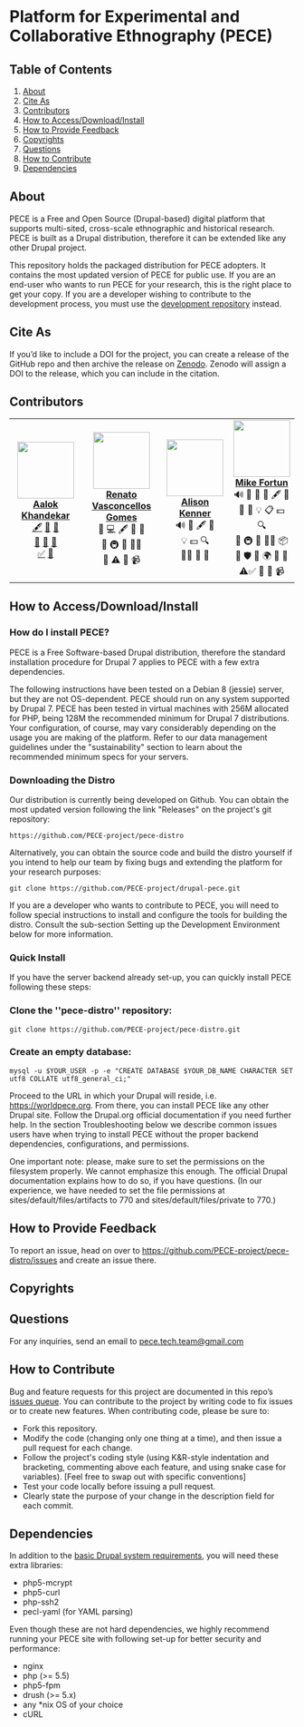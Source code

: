 # **Platform for Experimental and Collaborative Ethnography (PECE)**

## Table of Contents
1. [About](#about)
2. [Cite As](#cite)
3. [Contributors](#contributors)
4. [How to Access/Download/Install](#install)
5. [How to Provide Feedback](#feedback)
6. [Copyrights](#copyrights)
7. [Questions](#questions)
8. [How to Contribute](#contribute)
9. [Dependencies](#dependencies)



<div id='about'/>

## About

PECE is a Free and Open Source (Drupal-based) digital platform that supports multi-sited, cross-scale ethnographic and historical research. PECE is built as a Drupal distribution, therefore it can be extended like any other Drupal project.

This repository holds the packaged distribution for PECE adopters. It contains the most updated version of PECE for public use. If you are an end-user who wants to run PECE for your research, this is the right place to get your copy. If you are a developer wishing to contribute to the development process, you must use the [development repository](https://github.com/PECE-project/drupal-pece) instead.



<div id='cite'/>

## Cite As

If you’d like to include a DOI for the project, you can create a release of the GitHub repo and then archive the release on [Zenodo](https://zenodo.org/badge/latestdoi/52763688&sa=D&source=editors&ust=1613404827497000&usg=AOvVaw1-q5pcSIj_QObbr9FIMm-r). Zenodo will assign a DOI to the release, which you can include in the citation.

<div id='contributors'/>

## Contributors

<table>
  <tr>
    <td align="center"><a href="https://stsinfrastructures.org/users/aalok-khandekar">
    <img src="https://drive.google.com/thumbnail?id=14CWmF_Dl1e91IBtLe8i7ZIeOtdX5vb6x" width="100px;" alt=""/> <br />
    <b>Aalok Khandekar</b>
    </a> <br />
    <a href="" title="Content"> 🖋</a>  <a href="" title="Data">🔣</a>  <a href="" title="Design"> 🎨</a>  <br />
    <a href="" title="Ideas">🤔</a>  <a href="" title="Project Management">📆</a>  <a href="" title="Research">🔬</a> <br /> <a href="" title="Tutorials">✅</a>  <a href="" title="Talks">📢</a>   </td>
    <td align="center"><a href="https://worldpece.org/users/renato-vasconcellos-gomes">
    <img src="https://drive.google.com/thumbnail?id=1pSo8S6b7w-Tm2FJH8rPLVD4SJfI_Dtty" width="100px;" alt=""/> <br />
    <b>Renato Vasconcellos <br /> Gomes</b>
    </a> <br />
    <a title="Bug Reports"> 🐛</a> <a title="Code"> 💻</a>  <a title="Content"> 🖋</a>  <a title="Documentation">📖</a>  <a title="Design"> 🎨</a>  <br />
    <a title="Ideas and Planning">🤔</a>  <a title="Infrastructure">🚇</a>  <a title="Maintenance">🚧</a>  <a title="Mentoring">🧑‍🏫</a> <br /> <a title="Reviewed Pull Requests">👀</a>  <a title="Tests">⚠️</a> <a title="User Testing">📓</a> <a title="Videos">📹</a>  </td>
    <td align="center"><a href="https://worldpece.org/content/alison-kenner">
    <img src="https://drive.google.com/thumbnail?id=1oFt3LUVCaYp3fl7jjQj_NyOZoeD5f6Le" width="100px;" alt=""/> <br />
    <b>Alison Kenner</b>
    </a> <br />
    <a title="Bug Reports"> 🔊</a>  <a title="Bug Reports"> 🐛</a>  </a>  <a title="Content"> 🖋</a> <a title="Data">🔣</a> <br />
    <a title="Examples">💡</a>  <a title="Financial Support">💵</a>  <a title="Funding/Grant Finders">🔍</a> <br />  <a title="Mentoring">🧑‍🏫</a> <a title="Research">🔬</a>  <a title="Talks">📢</a>  </td>
    <td align="center"><a href="https://worldpece.org/users/mikefortun">
    <img src="https://drive.google.com/thumbnail?id=1nEY1rtFxMVxa3ryF0JYmti-WPR78AXcE" width="100px;" alt=""/> <br />
    <b>Mike Fortun</b>
    </a> <br />
    <a title="Audio"> 🔊</a>  <a title="Bug Reports">🐛</a> <a title="Blogposts"> 📝</a>  <a title="Business Development"> 💼</a>  <a title="Content"> 🖋</a> <a title="Data">🔣</a> <br /> <a title="Documentation">📖</a>  <a title="Design"> 🎨</a>
    <a title="Examples">💡</a> <a title="Event Organizers">📋</a> <a title="Financial Support">💵</a>  <a title="Funding/Grant Finders">🔍</a> <br /> <a title="Ideas and Planning">🤔</a> <a title="Infrastructure">🚇</a> <a title="Maintenance">🚧</a>  <a title="Mentoring">🧑‍🏫</a> <a title="Packaging">📦</a> <br /> <a title="Answering Questions">💬</a>  </a> <a title="Security">🛡️</a></a> <a title="Tools">🔧</a></a> <a title="Translation">🌍</a> <a title="Research">🔬</a> <a title="Project Management">📆</a> <br /> </a> <a title="Tests">⚠️<a title="Tutorials">✅</a></a>  <a title="Talks"> 📢</a> <a title="User Testing">📓</a> <a title="Videos">📹</a>   </td>

  </tr>
  <tr>

</table>


<div id='install'/>

## How to Access/Download/Install


### How do I install PECE?
PECE is a Free Software-based Drupal distribution, therefore the standard installation procedure for Drupal 7 applies to PECE with a few extra dependencies.

The following instructions have been tested on a Debian 8 (jessie) server, but they are not OS-dependent. PECE should run on any system supported by Drupal 7. PECE has been tested in virtual machines with 256M allocated for PHP, being 128M the recommended minimum for Drupal 7 distributions. Your configuration, of course, may vary considerably depending on the usage you are making of the platform. Refer to our data management guidelines under the "sustainability" section to learn about the recommended minimum specs for your servers.


### Downloading the Distro
Our distribution is currently being developed on Github. You can obtain the most updated version following the link "Releases" on the project's git repository:

```
https://github.com/PECE-project/pece-distro
```

Alternatively, you can obtain the source code and build the distro yourself if you intend to help our team by fixing bugs and extending the platform for your research purposes:

```
git clone https://github.com/PECE-project/drupal-pece.git
```
If you are a developer who wants to contribute to PECE, you will need to follow special instructions to install and configure the tools for building the distro. Consult the sub-section Setting up the Development Environment below for more information.


### Quick Install
If you have the server backend already set-up, you can quickly install PECE following these steps:

### Clone the ''pece-distro'' repository:

```
git clone https://github.com/PECE-project/pece-distro.git
```

### Create an empty database:

```
mysql -u $YOUR_USER -p -e "CREATE DATABASE $YOUR_DB_NAME CHARACTER SET utf8 COLLATE utf8_general_ci;"
```

Proceed to the URL in which your Drupal will reside, i.e. https://worldpece.org. From there, you can install PECE like any other Drupal site. Follow the Drupal.org official documentation if you need further help. In the section Troubleshooting below we describe common issues users have when trying to install PECE without the proper backend dependencies, configurations, and permissions.

One important note: please, make sure to set the permissions on the filesystem properly. We cannot emphasize this enough. The official Drupal documentation explains how to do so, if you have questions. (In our experience, we have needed to set the file permissions at sites/default/files/artifacts to 770 and sites/default/files/private to 770.)



<div id='feedback'/>

## How to Provide Feedback

To report an issue, head on over to https://github.com/PECE-project/pece-distro/issues and create an issue there.



<div id='copyrights'/>

## Copyrights



<div id='questions'/>

## Questions

For any inquiries, send an email to pece.tech.team@gmail.com



<div id='contribute'/>

## How to Contribute

Bug and feature requests for this project are documented in this repo’s [issues queue](https://github.com/PECE-project/drupal-pece). You can contribute to the project by writing code to fix issues or to create new features. When contributing code, please be sure to:
- Fork this repository.
- Modify the code (changing only one thing at a time), and then issue a pull request for each change.
- Follow the project's coding style (using K&R-style indentation and bracketing, commenting above each feature, and using snake case for variables). [Feel free to swap out with specific conventions]
- Test your code locally before issuing a pull request.
- Clearly state the purpose of your change in the description field for each commit.




<div id='dependencies'/>

## Dependencies

In addition to the [basic Drupal system requirements](https://www.drupal.org/requirements), you will need these extra libraries:

- php5-mcrypt
- php5-curl
- php-ssh2
- pecl-yaml (for YAML parsing)

Even though these are not hard dependencies, we highly recommend running your PECE site with following set-up for better security and performance:

- nginx
- php (>= 5.5)
- php5-fpm
- drush (>= 5.x)
- any *nix OS of your choice
- cURL
